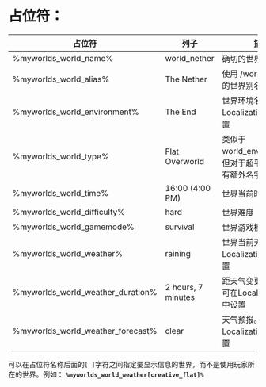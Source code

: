 # 占位符：
| 占位符 | 列子 |描述|
|-----|----|--|
| %myworlds_world_name%    | world_nether   | 确切的世界名 |
| %myworlds_world_alias%    | The Nether   | 使用 /world alias 设置的世界别名 |
| %myworlds_world_environment%    | The End   | 世界环境名，可在Localization.yml中设置 |
| %myworlds_world_type%    | Flat Overworld   | 类似于world_environment，但对于超平坦世界会有额外名字 |
| %myworlds_world_time%    | 16:00 (4:00 PM)   | 世界当前时间 |
| %myworlds_world_difficulty%    | hard   | 世界难度 |
| %myworlds_world_gamemode%    | survival   | 世界游戏模式 |
| %myworlds_world_weather%    | raining   | 世界当前天气。可在Localization.yml中设置 |
| %myworlds_world_weather_duration%    | 2 hours, 7 minutes   | 距天气变更的时间。可在Localization.yml中设置 |
| %myworlds_world_weather_forecast%    | clear   | 天气预报。可在Localization.yml中设置 |

可以在占位符名称后面的`[ ]`字符之间指定要显示信息的世界，而不是使用玩家所在的世界。例如：
**`%myworlds_world_weather[creative_flat]%`**

